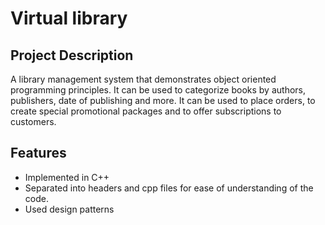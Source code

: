 # Virtual library

## Project Description

A library management system that demonstrates object oriented programming principles. It can be used to categorize
books by authors, publishers, date of publishing and more. It can be used to place orders, to create special promotional
packages and to offer subscriptions to customers.

## Features 

- Implemented in C++
- Separated into headers and cpp files for ease of understanding of the code.
- Used design patterns
